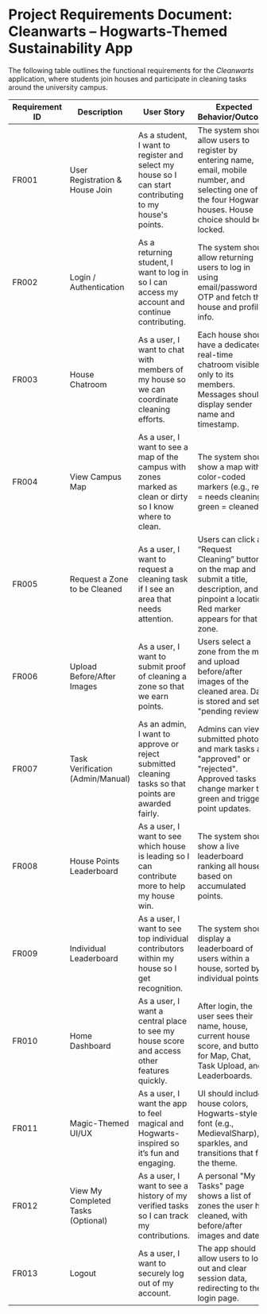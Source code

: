 # Project Requirements Document: Cleanwarts – Hogwarts-Themed Sustainability App

The following table outlines the functional requirements for the *Cleanwarts* application, where students join houses and participate in cleaning tasks around the university campus.

| Requirement ID | Description                        | User Story                                                                                              | Expected Behavior/Outcome                                                                                                                                         |
|----------------|------------------------------------|-----------------------------------------------------------------------------------------------------------|------------------------------------------------------------------------------------------------------------------------------------------------------------------|
| FR001          | User Registration & House Join     | As a student, I want to register and select my house so I can start contributing to my house's points.   | The system should allow users to register by entering name, email, mobile number, and selecting one of the four Hogwarts houses. House choice should be locked.   |
| FR002          | Login / Authentication             | As a returning student, I want to log in so I can access my account and continue contributing.            | The system should allow returning users to log in using email/password or OTP and fetch their house and profile info.                                            |
| FR003          | House Chatroom                     | As a user, I want to chat with members of my house so we can coordinate cleaning efforts.                 | Each house should have a dedicated real-time chatroom visible only to its members. Messages should display sender name and timestamp.                            |
| FR004          | View Campus Map                    | As a user, I want to see a map of the campus with zones marked as clean or dirty so I know where to clean.| The system should show a map with color-coded markers (e.g., red = needs cleaning, green = cleaned).                                                             |
| FR005          | Request a Zone to be Cleaned       | As a user, I want to request a cleaning task if I see an area that needs attention.                      | Users can click a “Request Cleaning” button on the map and submit a title, description, and pinpoint a location. Red marker appears for that zone.               |
| FR006          | Upload Before/After Images         | As a user, I want to submit proof of cleaning a zone so that we earn points.                              | Users select a zone from the map and upload before/after images of the cleaned area. Data is stored and set to "pending review".                                 |
| FR007          | Task Verification (Admin/Manual)   | As an admin, I want to approve or reject submitted cleaning tasks so that points are awarded fairly.     | Admins can view submitted photos and mark tasks as "approved" or "rejected". Approved tasks change marker to green and trigger point updates.                    |
| FR008          | House Points Leaderboard           | As a user, I want to see which house is leading so I can contribute more to help my house win.           | The system should show a live leaderboard ranking all houses based on accumulated points.                                                                         |
| FR009          | Individual Leaderboard             | As a user, I want to see top individual contributors within my house so I get recognition.               | The system should display a leaderboard of users within a house, sorted by individual points.                                                                     |
| FR010          | Home Dashboard                     | As a user, I want a central place to see my house score and access other features quickly.                | After login, the user sees their name, house, current house score, and buttons for Map, Chat, Task Upload, and Leaderboards.                                     |
| FR011          | Magic-Themed UI/UX                 | As a user, I want the app to feel magical and Hogwarts-inspired so it’s fun and engaging.                | UI should include house colors, Hogwarts-style font (e.g., MedievalSharp), sparkles, and transitions that fit the theme.                                          |
| FR012          | View My Completed Tasks (Optional) | As a user, I want to see a history of my verified tasks so I can track my contributions.                  | A personal "My Tasks" page shows a list of zones the user has cleaned, with before/after images and date.                                                         |
| FR013          | Logout                             | As a user, I want to securely log out of my account.                                                     | The app should allow users to log out and clear session data, redirecting to the login page.                                                                     |